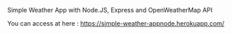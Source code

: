 Simple Weather App with Node.JS, Express and OpenWeatherMap API

You can access at here : https://simple-weather-appnode.herokuapp.com/
